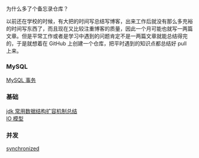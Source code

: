 为什么多了个备忘录仓库？

以前还在学校的时候，有大把的时间写总结写博客，出来工作后就没有那么多充裕的时间写东西了，而且现在又比较注重博客的质量，因此一个月可能也就写一两篇文章。但是平常工作或者是学习中遇到的问题肯定不是一两篇文章就能总结得完的，于是就想着在 GitHub 上创建一个仓库，把平时遇到的知识点都总结好 pull 上来。

### MySQL

[MySQL 事务](mysql/事务.md) <br>


### 基础

[jdk 常用数据结构扩容机制总结](基础/jdk%20数据结构扩容总结.md) <br>
[IO 模型](基础/IO%20模型.md) <br>

### 并发

[synchronized](并发/synchronized.md) <br>
